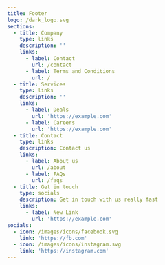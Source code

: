 ```yaml
---
title: Footer
logo: /dark_logo.svg
sections:
  - title: Company
    type: links
    description: ''
    links:
      - label: Contact
        url: /contact
      - label: Terms and Conditions
        url: /
  - title: Services
    type: links
    description: ''
    links:
      - label: Deals
        url: 'https://example.com'
      - label: Careers
        url: 'https://example.com'
  - title: Contact
    type: links
    description: Contact us
    links:
      - label: About us
        url: /about
      - label: FAQs
        url: /faqs
  - title: Get in touch
    type: socials
    description: Get in touch with us really fast
    links:
      - label: New Link
        url: 'https://example.com'
socials:
  - icon: /images/icons/facebook.svg
    link: 'https://fb.com'
  - icon: /images/icons/instagram.svg
    link: 'https://instagram.com'
---
```


